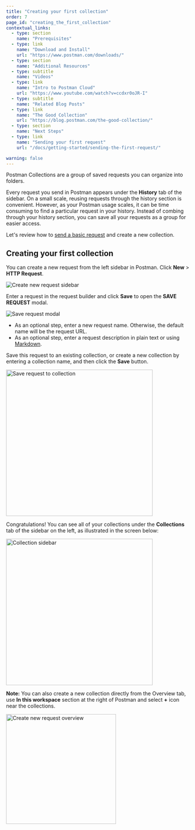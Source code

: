 ```yaml
---
title: "Creating your first collection"
order: 7
page_id: "creating_the_first_collection"
contextual_links:
  - type: section
    name: "Prerequisites"
  - type: link
    name: "Download and Install"
    url: "https://www.postman.com/downloads/"
  - type: section
    name: "Additional Resources"
  - type: subtitle
    name: "Videos"
  - type: link
    name: "Intro to Postman Cloud"
    url: "https://www.youtube.com/watch?v=ccdxr0oJR-I"
  - type: subtitle
    name: "Related Blog Posts"
  - type: link
    name: "The Good Collection"
    url: "https://blog.postman.com/the-good-collection/"
  - type: section
    name: "Next Steps"
  - type: link
    name: "Sending your first request"
    url: "/docs/getting-started/sending-the-first-request/"

warning: false
---
```


Postman Collections are a group of saved requests you can organize into folders.

Every request you send in Postman appears under the **History** tab of the sidebar. On a small scale, reusing requests through the history section is convenient. However, as your Postman usage scales, it can be time consuming to find a particular request in your history. Instead of combing through your history section, you can save all your requests as a group for easier access.

Let's review how to [send a basic request](/docs/getting-started/sending-the-first-request/) and create a new collection.

## Creating your first collection

You can create a new request from the left sidebar in Postman. Click __New__ &gt; __HTTP Request__.

<img alt="Create new request sidebar" src="https://assets.postman.com/postman-docs/create-new-request-sidebar-v9.jpg"/>

Enter a request in the request builder and click **Save** to open the **SAVE REQUEST** modal.

<img alt="Save request modal" src="https://assets.postman.com/postman-docs/save-request-modal-v8.jpg"/>

* As an optional step, enter a new request name. Otherwise, the default name will be the request URL.
* As an optional step, enter a request description in plain text or using [Markdown](https://documenter.postman.com/view/33232/markdown-in-api-documentation/JsGc?version=latest).

Save this request to an existing collection, or create a new collection by entering a collection name, and then click the **Save** button.

<img alt="Save request to collection" src="https://assets.postman.com/postman-docs/save-request-to-collection-v8.jpg" width="400px"/>

Congratulations! You can see all of your collections under the **Collections** tab of the sidebar on the left, as illustrated in the screen below:

<img alt="Collection sidebar" src="https://assets.postman.com/postman-docs/creating-first-collection-v8.jpg" width="400px"/>

**Note:** You can also create a new collection directly from the Overview tab, use **In this workspace** section at the right of Postman and select **+** icon near the collections.

<img alt="Create new request overview" src="https://assets.postman.com/postman-docs/create-new-collection-v9.jpg" width="300px"/>
